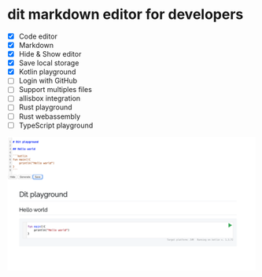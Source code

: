 # dit markdown editor for developers

- [x] Code editor
- [x] Markdown
- [x] Hide & Show editor
- [x] Save local storage
- [x] Kotlin playground
- [ ] Login with GitHub
- [ ] Support multiples files
- [ ] allisbox integration
- [ ] Rust playground
- [ ] Rust webassembly
- [ ] TypeScript playground

<img width="640" src="https://github.com/chinostroza/dit_web_client/raw/master/dit_playground.png" />
